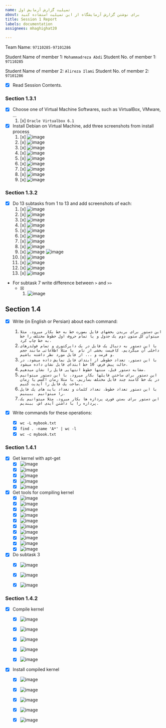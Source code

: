 ```yaml
---
name: تمپلیت گزارش آزمایش اول
about: برای نوشتن گزارش آزمایشگاه از این تمپلیت استفاده کنید
title: Session 1 Report
labels: documentation
assignees: mhaghighat20

---
```


Team Name: `97110285-97101286`

Student Name of member 1: `Mohammadreza Abdi`
Student No. of member 1: `97110285`

Student Name of member 2: `Alireza Ilami`
Student No. of member 2: `97101286`

- [x] Read Session Contents.

### Section 1.3.1
- [x] Choose one of Virtual Machine Softwares, such as VirtualBox, VMware, ...
    1. [x] `Oracle Virtualbox 6.1`
- [x] Install Debian on Virtual Machine, add three screenshots from install process
    1. [x] ![image](https://user-images.githubusercontent.com/45341111/127378438-d7e9c3e7-457e-4bd8-a1f2-6d21b3f74d3a.png)
    1. [x] ![image](https://user-images.githubusercontent.com/45341111/127379061-6b92bc5b-8ae8-4fdb-a184-61bafa41f2c3.png)
    1. [x] ![image](https://user-images.githubusercontent.com/45341111/127379808-9e52d86e-8813-42d7-a401-a593be4577d8.png)
    1. [x] ![image](https://user-images.githubusercontent.com/45341111/127387692-4214eb71-0de3-46d6-a94e-46a2c9e3028d.png)
    1. [x] ![image](https://user-images.githubusercontent.com/45341111/127387800-68e8d1a9-0910-4a7d-b4b0-3598dc2d5b28.png)
    1. [x] ![image](https://user-images.githubusercontent.com/45389577/127389186-4e000911-f51c-4587-bca0-2a7f84d41f1d.png)
    1. [x] ![image](https://user-images.githubusercontent.com/45389577/127389380-6150d920-c571-4a5e-a5c7-c070842c3d95.png)
    1. [x] ![image](https://user-images.githubusercontent.com/45389577/127389735-8a682520-fefa-44bf-894b-004d01744c64.png)
    1. [x] ![image](https://user-images.githubusercontent.com/45341111/127459948-72ee4186-8c87-4bda-b6cc-dcafa6ea265d.png)

### Section 1.3.2

- [x] Do 13 subtasks from 1 to 13 and add screenshots of each:
    1. [x] ![image](https://user-images.githubusercontent.com/45389577/127463915-f3920d83-13b4-49dd-97b2-9e455abd9057.png)
    1. [x] ![image](https://user-images.githubusercontent.com/45389577/127463459-55b9226a-2bbb-470c-a518-0f44c37a66ef.png)
    1. [x] ![image](https://user-images.githubusercontent.com/45389577/127466615-5450f92b-6440-4a4b-9c4e-84a6b65e169b.png)
    1. [x] ![image](https://user-images.githubusercontent.com/45389577/127466042-0cc41e9e-2e1d-4457-8add-99c1b5b340f9.png)
    1. [x] ![image](https://user-images.githubusercontent.com/45389577/127466246-00f33c56-575b-4ba3-b3b1-779399d2d9b1.png)
    1. [x] ![image](https://user-images.githubusercontent.com/45389577/127466408-209a93ea-a844-4718-9a99-699e356ca721.png)
    1. [x] ![image](https://user-images.githubusercontent.com/45389577/127467166-21251341-c2ce-409a-b0be-06e1066fea28.png) 
    1. [x] ![image](https://user-images.githubusercontent.com/45389577/127468903-84046906-54c1-4a4c-86d2-d357cc86969c.png)
    1. [x] ![image](https://user-images.githubusercontent.com/45389577/127469651-7cd05d11-cb9e-4c7d-9101-2be864abe93a.png) ![image](https://user-images.githubusercontent.com/45389577/127469741-6787fae9-7f7e-4573-b6ee-bc14f2c798fb.png)
    1. [x] ![image](https://user-images.githubusercontent.com/45389577/127470285-309ad119-490a-4ae4-9c76-1772dd15242c.png)
    1. [x] ![image](https://user-images.githubusercontent.com/45389577/127470500-b06ed23b-aeed-4340-82f9-14d4e6138793.png)
    1. [x] ![image](https://user-images.githubusercontent.com/45389577/127470796-762a9146-33c9-4001-b4e2-219f081b82de.png)
    1. [x] ![image](https://user-images.githubusercontent.com/45389577/127471392-a9bad199-c703-4da1-afa2-7fb538674889.png)

- For subtask 7 write difference between `>` and `>>`
    - [x] 1. ![image](https://user-images.githubusercontent.com/45389577/127467799-4d817184-931f-4441-a8f2-03c12975bd27.png)

## Section 1.4 

- [x] Write (in English or Persian) about each command:
    1. `این دستور برای بریدن بخشهای فایل بصورت خط به خط بکار میرود. مثلا میتوان کل ستون دوم یک جدول و یا تمام حروف اول خطوط مختلف را خط به خط چاپ کرد.`
    1. `با این دستور به دنبال یک فایل در یک دایرکتوری و تمام فولدرهای داخلی آن میگردیم. کافیست بخشی از نام  یا مثلا اطلاعاتی مانند حجم و فرمت و ... از فایل مورد نظر داشته باشیم.`
    1. `با این دستور، تعداد خطوطی از ابتدای فایل نمایش داده میشود. در حالت پیش فرض، 10 خط ابتدای فایل نشان داده میشود.`
    1. `مشابه دستور قبل، منتها خطوط انتهایی فایل را نشان میدهیم.`
    1. `این دستور برای ساختن فایلها بکار میرود. با این دستور میتوانیم در یک خط کامند چند فایل مختلف بسازیم. یا مثلا زمان اکسس یا زمان ساخت یک فایل را آپدیت کنیم..`
    1. `با این دستور تعداد خطوط، تعداد کلمات و تعداد بایت های یک فایل را میتوانیم  ببینیم.`
    1. `این دستور برای بستن فوری پردازه ها بکار میرود. مثلا میتوانیم یک پردازه را با داشتن آیدی اش، ببندیم. `

- [x] Write commands for these operations:
    - [x] `wc -L mybook.txt`
    - [x] `find . -name 'A*' | wc -l` 
    - [x] `wc -c mybook.txt`

### Section 1.4.1

- [x] Get kernel with apt-get
    - [x] ![image](https://user-images.githubusercontent.com/45341111/127475076-7bace6d1-7ea3-429c-936f-81268f6ffd0e.png)
    - [x] ![image](https://user-images.githubusercontent.com/45341111/127475132-858bde02-b79b-4daf-b54d-235edc5986fd.png)
    - [x] ![image](https://user-images.githubusercontent.com/45341111/127475194-62f4c4e4-d8e2-48e2-8f09-ff19be9ae970.png)
    - [x] ![image](https://user-images.githubusercontent.com/45341111/127475257-a740150c-831d-47c2-a8d4-1087ac78a53c.png)
    - [x] ![image](https://user-images.githubusercontent.com/45341111/127475309-754f36e5-47a9-4a9e-9c47-96c529786c9f.png)

- [x] Get tools for compiling kernel
    - [x] ![image](https://user-images.githubusercontent.com/45341111/127475499-cb9fbfb7-71ed-413c-9673-748c52340b22.png)
    - [x] ![image](https://user-images.githubusercontent.com/45341111/127475551-c03e5dc9-4f30-471e-81d8-450299c7bca4.png)
    - [x] ![image](https://user-images.githubusercontent.com/45341111/127475614-1f54747e-fc88-4670-9d43-ef2010283f6e.png)
    - [x] ![image](https://user-images.githubusercontent.com/45341111/127475769-6730bd8f-f943-49f6-b2d2-8c0465acd39c.png)
    - [x] ![image](https://user-images.githubusercontent.com/45341111/127475808-c289fd99-b378-4ab6-9da4-434291591996.png)
    - [x] ![image](https://user-images.githubusercontent.com/45341111/127475834-7ade5018-b04b-4d21-baf0-14c1a97e62ab.png)
    - [x] ![image](https://user-images.githubusercontent.com/45341111/127475866-76aa11c8-d19e-48c0-8487-fe6f4a515c00.png)
    - [x] ![image](https://user-images.githubusercontent.com/45341111/127475887-25cc8ab6-0d13-4306-9192-342273b1ac83.png)
    - [x] ![image](https://user-images.githubusercontent.com/45341111/127475962-76c79c06-a891-4dee-bbd3-f146c2709f4d.png)
    - [x] ![image](https://user-images.githubusercontent.com/45341111/127476049-cbc6ace1-cae3-4a13-b07c-e9dc2c92e841.png)

- [x] Do subtask 3
    - [x] ![image](https://user-images.githubusercontent.com/45341111/127476804-d3506668-dffb-43d0-ba40-ccf1eab1aa75.png)
    - [x] ![image](https://user-images.githubusercontent.com/45341111/127476859-9165d9ca-1676-4080-9e4f-7c4719162284.png)
    - [x] ![image](https://user-images.githubusercontent.com/45341111/127476885-b8fbe69f-df69-44d3-9851-d7f4d2ad8d47.png)
  

### Section 1.4.2

- [x] Compile kernel
    - [x] ![image](https://user-images.githubusercontent.com/45341111/127480298-534687bb-7bd6-4f6d-9660-422b317f45b6.png)
    - [x] ![image](https://user-images.githubusercontent.com/45341111/127479792-b9b2dc41-13da-4e40-b24b-e83577fd1904.png)
    - [x] ![image](https://user-images.githubusercontent.com/45341111/127480585-27a09da7-8867-4624-8c54-8ffd28ef72a0.png)
    - [x] ![image](https://user-images.githubusercontent.com/45341111/127480635-58a737d1-a6d6-46f3-a267-d76201fe9f9e.png)
    - [x] ![image](https://user-images.githubusercontent.com/45341111/127480671-ec423803-1ef8-4662-9f32-d295cf5555e8.png)
    

- [x] Install compiled kernel
    - [x] ![image](https://user-images.githubusercontent.com/45341111/127510898-4e1a6e35-c3d4-4691-8713-dca4cf304850.png)
    - [x] ![image](https://user-images.githubusercontent.com/45341111/127510960-22a2b581-5cb4-45e1-9bdc-2f60c3610e3b.png)
    - [x] ![image](https://user-images.githubusercontent.com/45341111/127511031-a6d229b3-f123-4452-ba8e-981304ab9812.png)
    - [x] ![image](https://user-images.githubusercontent.com/45341111/127511302-eaac6f46-f393-4b2a-9fd4-110fc863e91d.png)
    - [x] ![image](https://user-images.githubusercontent.com/45341111/127511780-412877c7-1fcd-4ebf-a0d4-6e8ea7156125.png)

